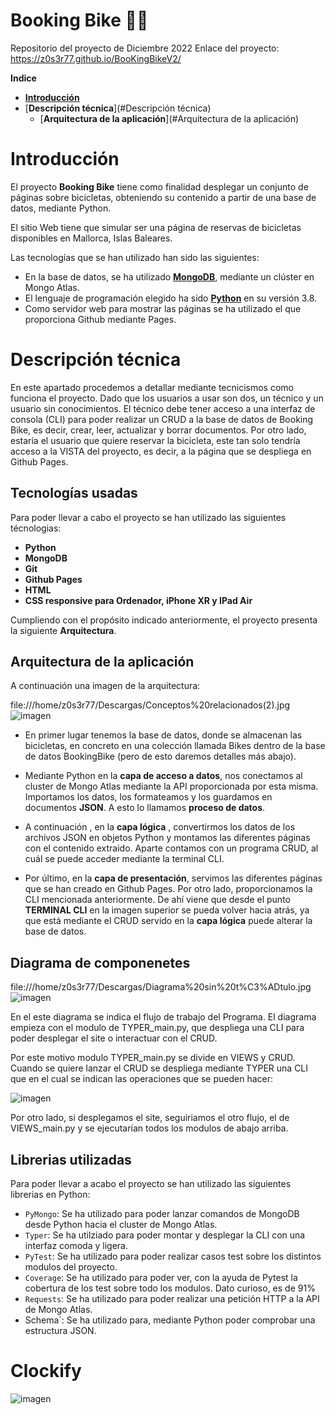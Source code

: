 # Booking Bike :biking_man:
Repositorio del proyecto de Diciembre 2022
Enlace del proyecto: https://z0s3r77.github.io/BooKingBikeV2/

**Indice**

- [**Introducción**](#introducción)
- [**Descripción técnica**](#Descripción técnica)
  - [**Arquitectura de la aplicación**](#Arquitectura de la aplicación)


# Introducción 

El proyecto **Booking Bike** tiene como finalidad desplegar un conjunto de páginas sobre bicicletas, obteniendo su contenido a partir de una base de datos, mediante Python.

El sitio Web tiene que simular ser una página de reservas de bicicletas disponibles en Mallorca, Islas Baleares. 

Las tecnologías que se han utilizado han sido las siguientes:

- En la base de datos, se ha utilizado [**MongoDB**](https://www.mongodb.com), mediante un clúster en Mongo Atlas.
- El lenguaje de programación elegido ha sido [**Python**](https://www.python.org/) en su  versión 3.8.
- Como servidor web para mostrar las páginas se ha utilizado el que proporciona Github mediante Pages.

# Descripción técnica

En este apartado procedemos a detallar mediante tecnicismos como funciona el proyecto.
Dado que los usuarios a usar son dos, un técnico y un usuario sin conocimientos. El técnico debe tener acceso a una interfaz de consola (CLI) para poder realizar un CRUD a la base de datos de Booking Bike, es decir, crear, leer, actualizar y borrar documentos. Por otro lado, estaría el usuario que quiere reservar la bicicleta, este tan solo tendría acceso a la VISTA del proyecto, es decir, a la página que se despliega en Github Pages.

## Tecnologías usadas

Para poder llevar a cabo el proyecto se han utilizado las siguientes técnologias:

- **Python**
- **MongoDB**
- **Git**
- **Github Pages**
- **HTML**
- **CSS responsive para Ordenador, iPhone XR y IPad Air**


Cumpliendo con el propósito indicado anteriormente, el proyecto presenta la siguiente **Arquitectura**.

## Arquitectura de la aplicación

A continuación una imagen de la arquitectura:

file:///home/z0s3r77/Descargas/Conceptos%20relacionados(2).jpg![imagen](https://user-images.githubusercontent.com/80277545/206925650-5ab8087a-086a-4726-a586-3b74ef6f80ea.png)


- En primer lugar tenemos la base de datos, donde se almacenan las bicicletas, en concreto en una colección llamada Bikes dentro de la base de datos BookingBike (pero de esto daremos detalles más abajo). 

- Mediante Python en la **capa de acceso a datos**, nos conectamos al cluster de Mongo Atlas mediante la API proporcionada por esta misma. Importamos los datos, los formateamos y los guardamos en documentos **JSON**. A esto lo llamamos **proceso de datos**.

- A continuación , en la **capa lógica** , convertirmos los datos de los archivos JSON en objetos Python y montamos las diferentes páginas con el contenido extraido. Aparte contamos con un programa CRUD, al cuál se puede acceder mediante la terminal CLI.

- Por último, en la **capa de presentación**, servimos las diferentes páginas que se han creado en Github Pages. Por otro lado, proporcionamos la CLI mencionada anteriormente. De ahí viene que desde el punto **TERMINAL CLI** en la imagen superior se pueda volver hacia atrás, ya que está mediante el CRUD servido en la **capa lógica** puede alterar la base de datos. 

## Diagrama de componenetes

file:///home/z0s3r77/Descargas/Diagrama%20sin%20t%C3%ADtulo.jpg![imagen](https://user-images.githubusercontent.com/80277545/207053951-2394eceb-e8a9-421d-a0fd-9d5f03d4c780.png)



En el este diagrama se indica el flujo de trabajo del Programa. El diagrama empieza con el modulo de TYPER_main.py, que despliega una CLI para poder desplegar el site o interactuar con el CRUD.

Por este motivo modulo TYPER_main.py se divide en VIEWS y CRUD. Cuando se quiere lanzar el CRUD se despliega mediante TYPER una CLI que en el cual se indican las operaciones que se pueden hacer:

![imagen](https://user-images.githubusercontent.com/80277545/206933144-84d09b78-e67d-43a5-9c03-a0e9aab22bec.png)

Por otro lado, si desplegamos el site, seguiriamos el otro flujo, el de VIEWS_main.py y se ejecutarían todos los modulos de abajo arriba.

## Librerias utilizadas

Para poder llevar a acabo el proyecto se han utilizado las siguientes librerias en Python:

  - `PyMongo`: Se ha utilizado para poder lanzar comandos de MongoDB desde Python hacia el cluster de Mongo Atlas.
  - `Typer`: Se ha utilziado para poder montar y desplegar la CLI con una interfaz comoda y ligera.
  - `PyTest`: Se ha utilizado para poder realizar casos test sobre los distintos modulos del proyecto.
  - `Coverage`: Se ha utilizado para poder ver, con la ayuda de Pytest la cobertura de los test sobre todo los modulos. Dato curioso, es de 91%
  - `Requests`: Se ha utilizado para poder realizar una petición HTTP a la API de Mongo Atlas.
  - Schema`: Se ha utilizado para, mediante Python poder comprobar una estructura JSON.

# Clockify

![imagen](https://user-images.githubusercontent.com/80277545/207130055-abff2951-d326-480e-9cc3-e674b793ee27.png)

